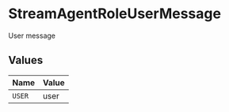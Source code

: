 # StreamAgentRoleUserMessage

User message


## Values

| Name   | Value  |
| ------ | ------ |
| `USER` | user   |